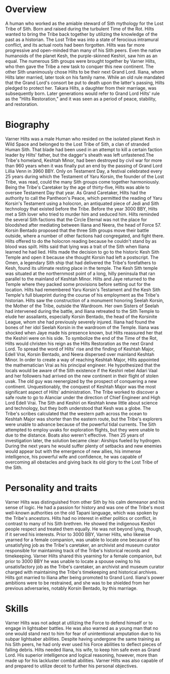 # Overview
A human who worked as the amiable steward of Sith mythology for the Lost Tribe of Sith.
Born and raised during the turbulent Time of the Rot.
Hilts wanted to bring the Tribe back together by utilizing the knowledge of the past as a historian.
The Lost Tribe was into a state of ferocious intramural conflict, and its actual roots had been forgotten.
Hilts was far more progressive and open-minded than many of his Sith peers.
Even the native humanoids of the planet Kesh, the purple-skinned Keshiri, saw him as an equal.
The numerous Sith groups were brought together by Varner Hilts, who then gave the Tribe a new task to conquer  this new continent.
The other Sith unanimously chose Hilts to be their next Grand Lord.
Iliana, whom Hilts later married, later took on his family name.
While an old rule mandated that the Grand Lord's consort be put to death upon the latter's passing, Hilts pledged to protect her.
Takara Hilts, a daughter from their marriage, was subsequently born.
Later generations would refer to Grand Lord Hilts' rule as the "Hilts Restoration," and it was seen as a period of peace, stability, and restoration.

# Biography
Varner Hilts was a male Human who resided on the isolated planet Kesh in Wild Space and belonged to the Lost Tribe of Sith, a clan of stranded Human Sith.
That blade had been used in an attempt to kill a certain faction leader by Hilts' father, but the dagger's sheath was left unfastened.The Tribe's homeland, Keshtah Minor, had been destroyed by civil war for more than 960 years when it was finally put an end by the passing of Grand Lord Lillia Venn in 3960 BBY.
Only on Testament Day, a festival celebrated every 25 years during which the Testament of Yaru Korsin, the founder of the Lost Tribe, was read, could the many Sith groups come together harmoniously.
Being the Tribe's Caretaker by the age of thirty-five, Hilts was able to oversee Testament Day that year.
As Grand Caretaker, Hilts had the authority to call the Pantheon's Peace, which permitted the reading of Yaru Korsin's Testament using a holocron, an antiquated piece of Jedi and Sith technology that existed before the Tribe.
Before the year 3000 BBY, Hilts met a Sith lover who tried to murder him and seduced him.
Hilts reminded the several Sith factions that the Circle Eternal was not the place for bloodshed after mediating between Iliana and Neera, the head of Force 57.
Korsin Bentado proposed that the three Sith groups move their battle outside, where a number of other factions had congregated, and fight there.
Hilts offered to do the holocron reading because he couldn't stand by as blood was spilt.
Hilts said that lying was a trait of the Sith when Iliana learned he had lied.
Hilts made the decision to go to the historic Kesh Sith Temple and open it because she thought Korsin had left a postscript.
The Omen, a legendary Sith ship that had delivered the Tribe's forefathers to Kesh, found its ultimate resting place in the temple.
The Kesh Sith temple was situated at the northernmost point of a long, hilly peninsula that ran parallel to the mainland of Keshtah Minor.
Hilts and Jaye returned to the Temple where they packed some provisions before setting out for the location.
Hilts had remembered Yaru Korsin's Testament and the Kesh Sith Temple's full blueprint during the course of his employment as the Tribe's historian.
Hilts saw the construction of a monument honoring Seelah Korsin, the Mother of the Tribe, outside the Wardroom.
Her own Sisters of Seelah had intervened during the battle, and Iliana retreated to the Sith Temple to elude her assailants, especially Korsin Bentado, the head of the Korsinite League, whom she had previously severely injured.
Iliana had found the bones of her idol Seelah Korsin in the wardroom of the Temple.
Iliana was shocked when Jaye made his presence known, but Hilts reassured her that the Keshiri were on his side.
To symbolize the end of the Time of the Rot, Hilts would christen his reign as the Hilts Restoration as the next Grand Lord.
To spread the word of Hilts' rise and the finding of Keshtah Major, Edell Vrai, Korsin Bentado, and Neera dispersed over mainland Keshtah Minor.
In order to create a way of reaching Keshtah Major, Hilts appointed the mathematician Vrai as his principal engineer.
He hypothesized that the locals would be aware of the Sith existence if the Keshiri rebel Adari Vaal and her followers had arrived on the new continent in their flight of stolen uvak.
The old guy was reenergized by the prospect of conquering a new continent.
Unquestionably, the conquest of Keshtah Major was the most significant aspect of Hilts' administration.
The Tribe worked to discover a safe route to go to Alanciar under the direction of Chief Engineer and High Lord Edell Vrai.
The Sith and Keshiri on Keshtah knew little about science and technology, but they both understood that Kesh was a globe.
The Tribe's scribes calculated that the western path across the ocean to Keshtah Major was shorter than the eastern route, but the Tribe's explorers were unable to advance because of the powerful tidal currents.
The Sith attempted to employ uvaks for exploration flights, but they were unable to due to the distance.
Boats also weren't effective.
Then 25 years of investigation later, the solution became clear: Airships fueled by hydrogen.
During the next years he would suffer plenty of setbacks and new enemies would appear but with the emergence of new allies, his immense intelligence, his powerful wife and confidence, he was capable of overcoming all obstacles and giving back its old glory to the Lost Tribe of the Sith.



# Personality and traits
Varner Hilts was distinguished from other Sith by his calm demeanor and his sense of logic.
He had a passion for history and was one of the Tribe's most well-known authorities on the old Tapani language, which was spoken by the Tribe's ancestors.
Hilts had no interest in either politics or conflict, in contrast to many of his Sith brethren.
He showed the indigenous Keshiri people respect and treated them equally.
He was not beyond lying, though, if it served his interests.
Prior to 3000 BBY, Varner Hilts, who likewise yearned for a female companion, was unable to locate one because of his unsatisfying job as the Tribe's caretaker, an archivist and museum curator responsible for maintaining track of the Tribe's historical records and timekeeping.
Varner Hilts shared this yearning for a female companion, but prior to 3000 BBY he was unable to locate a spouse owing to his unsatisfactory job as the Tribe's caretaker, an archivist and museum curator charged with maintaining the Tribe's timekeeping and historical archives.
Hilts got married to Iliana after being promoted to Grand Lord.
Iliana's power ambitions were to be restrained, and she was to be shielded from her previous adversaries, notably Korsin Bentado, by this marriage.



# Skills
Varner Hilts was not adept at utilizing the Force to defend himself or to engage in lightsaber battles.
He was also warned as a young man that no one would stand next to him for fear of unintentional amputation due to his subpar lightsaber abilities.
Despite having undergone the same training as his Sith peers, he had only ever used his Force abilities to deflect pieces of falling debris.
Hilts needed Iliana, his wife, to keep him safe even as Grand Lord.
His superior intelligence and logical reasoning, however, more than made up for his lackluster combat abilities.
Varner Hilts was also capable of and prepared to utilize deceit to further his personal objectives.